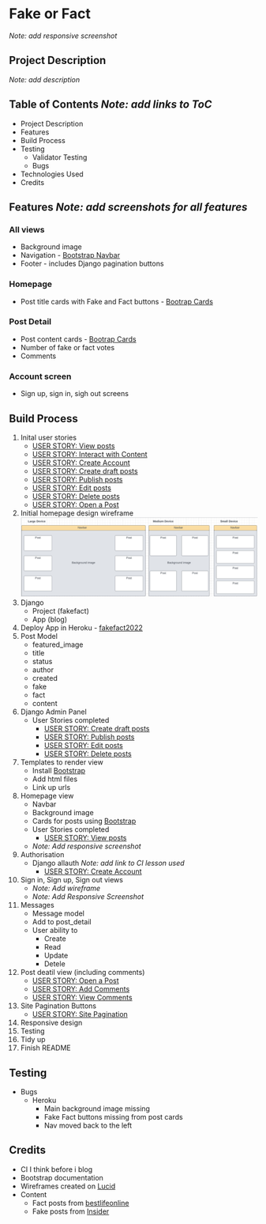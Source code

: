# Fake or Fact
_Note: add responsive screenshot_

## Project Description
_Note: add description_

## Table of Contents _Note: add links to ToC_
-   Project Description
-   Features
-   Build Process
-   Testing
    -   Validator Testing
    -   Bugs
-   Technologies Used
-   Credits 

## Features _Note: add screenshots for all features_
### All views
-   Background image
-   Navigation - [Bootstrap Navbar](https://getbootstrap.com/docs/5.2/components/navbar/)
-   Footer - includes Django pagination buttons

### Homepage
-   Post title cards with Fake and Fact buttons - [Bootrap Cards](https://getbootstrap.com/docs/5.2/components/card/)


### Post Detail
-   Post content cards - [Bootrap Cards](https://getbootstrap.com/docs/5.2/components/card/)
-   Number of fake or fact votes
-   Comments

### Account screen
-   Sign up, sign in, sigh out screens


## Build Process
1. Inital user stories <!--Complete-->
    -   [USER STORY: View posts](https://github.com/AEMacBeath/fake-fact/issues/1)
    -   [USER STORY: Interact with Content](https://github.com/AEMacBeath/fake-fact/issues/2)
    -   [USER STORY: Create Account](https://github.com/AEMacBeath/fake-fact/issues/3)
    -   [USER STORY: Create draft posts](https://github.com/AEMacBeath/fake-fact/issues/4)
    -   [USER STORY: Publish posts](https://github.com/AEMacBeath/fake-fact/issues/5)
    -   [USER STORY: Edit posts](https://github.com/AEMacBeath/fake-fact/issues/6)
    -   [USER STORY: Delete posts](https://github.com/AEMacBeath/fake-fact/issues/7)
    -   [USER STORY: Open a Post](https://github.com/AEMacBeath/fake-fact/issues/8)
2. Initial homepage design wireframe
![initial_design_wireframes](readme_images/initial_design_wireframe.png)
3. Django <!--Complete-->
    -   Project (fakefact)
    -   App (blog)
5. Deploy App in Heroku - [fakefact2022](https://dashboard.heroku.com/apps/fakefact2022)<!--Complete-->
6. Post Model <!--Complete-->
    -   featured_image
    -   title
    -   status
    -   author
    -   created
    -   fake
    -   fact
    -   content
7. Django Admin Panel <!--Compelete-->
    -   User Stories completed
        -   [USER STORY: Create draft posts](https://github.com/AEMacBeath/fake-fact/issues/4)
        -   [USER STORY: Publish posts](https://github.com/AEMacBeath/fake-fact/issues/5)
        -   [USER STORY: Edit posts](https://github.com/AEMacBeath/fake-fact/issues/6)
        -   [USER STORY: Delete posts](https://github.com/AEMacBeath/fake-fact/issues/7)
8. Templates to render view <!--Compelete-->
    -   Install [Bootstrap](https://getbootstrap.com/docs/5.2/getting-started/introduction/)
    -   Add html files
    -   Link up urls
9. Homepage view <!--Compelete-->
    -   Navbar
    -   Background image
    -   Cards for posts using [Bootstrap](https://getbootstrap.com/docs/5.2/components/card/)
    -   User Stories completed
        -   [USER STORY: View posts](https://github.com/AEMacBeath/fake-fact/issues/1)
    -   _Note: Add responsive screenshot_
10. Authorisation <!--complete-->
    -   Django allauth _Note: add link to CI lesson used_
        -   [USER STORY: Create Account](https://github.com/AEMacBeath/fake-fact/issues/3)
11. Sign in, Sign up, Sign out views
    -   _Note: Add wireframe_
    -   _Note: Add Responsive Screenshot_
12. Messages <!--todo-->
    -   Message model
    -   Add to post_detail
    -   User ability to
        -   Create <!--Done-->
        -   Read <!--Done-->
        -   Update
        -   Detele
13. Post deatil view (including comments) <!--todo-->
    -   [USER STORY: Open a Post](https://github.com/AEMacBeath/fake-fact/issues/8)
    -   [USER STORY: Add Comments](https://github.com/AEMacBeath/fake-fact/issues/9)
    -   [USER STORY: View Comments](https://github.com/AEMacBeath/fake-fact/issues/10)
14. Site Pagination Buttons
    -   [USER STORY: Site Pagination](https://github.com/AEMacBeath/fake-fact/issues/11)
15. Responsive design
00. Testing
00. Tidy up
00. Finish README


## Testing
-   Bugs
    -   Heroku
        -   Main background image missing
        -   Fake Fact buttons missing from post cards
        -   Nav moved back to the left




## Credits
-   CI I think before i blog 
-   Bootstrap documentation
-   Wireframes created on [Lucid](https://lucid.app/)
-   Content
    -   Fact posts from [bestlifeonline](https://bestlifeonline.com/common-myths/)
    -   Fake posts from [Insider](https://www.insider.com/true-facts-that-sound-fake-2017-8#the-guinness-book-of-world-records-was-created-to-settle-bar-arguments-4)